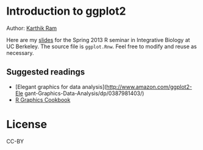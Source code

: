 
# Introduction to ggplot2

Author: [Karthik Ram](mailto:karthik.ram+ggplot2@gmail.com)

Here are my [slides](ggplot2.pdf) for the Spring 2013 R seminar in Integrative Biology at UC Berkeley. The source file is `ggplot.Rnw`. Feel free to modify and reuse as necessary.

## Suggested readings
* [Elegant graphics for data analysis](http://www.amazon.com/ggplot2-Ele gant-Graphics-Data-Analysis/dp/0387981403/)  
*  [R Graphics Cookbook](http://www.amazon.com/R-Graphics-Cookbook-Winston-Chang/dp/1449316956)

# License 
CC-BY

